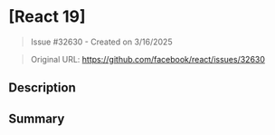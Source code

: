 # [React 19]

> Issue #32630 - Created on 3/16/2025

> Original URL: https://github.com/facebook/react/issues/32630

## Description

## Summary

<!--
  Please provide a CodeSandbox (https://codesandbox.io/s/new), a link to a
  repository on GitHub, or provide a minimal code example that reproduces the
  problem. You may provide a screenshot of the application if you think it is
  relevant to your bug report. Here are some tips for providing a minimal
  example: https://stackoverflow.com/help/mcve.
-->

